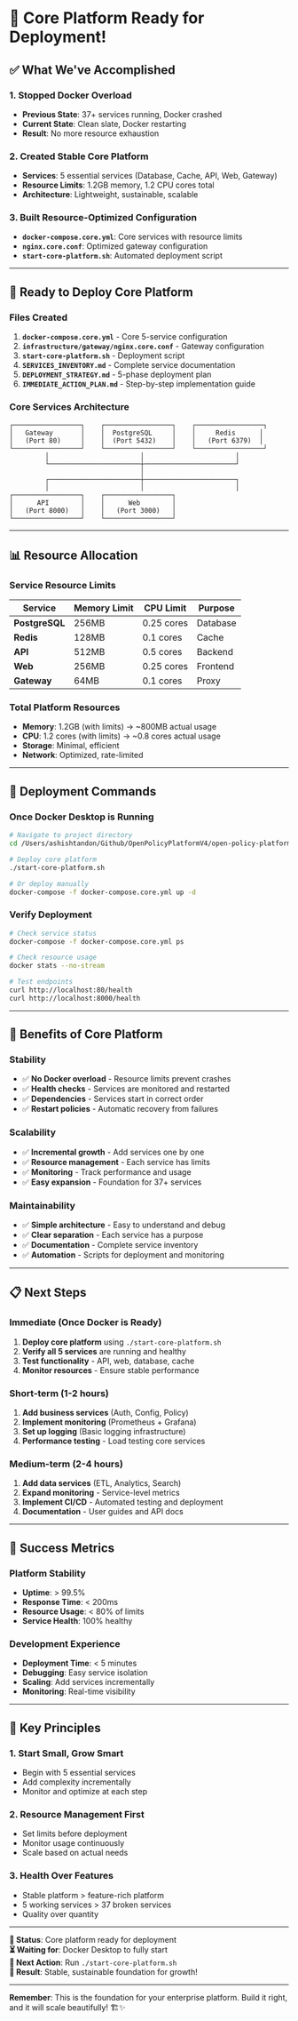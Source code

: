 # 🎯 Core Platform Ready for Deployment!

## ✅ **What We've Accomplished**

### **1. Stopped Docker Overload**
- **Previous State**: 37+ services running, Docker crashed
- **Current State**: Clean slate, Docker restarting
- **Result**: No more resource exhaustion

### **2. Created Stable Core Platform**
- **Services**: 5 essential services (Database, Cache, API, Web, Gateway)
- **Resource Limits**: 1.2GB memory, 1.2 CPU cores total
- **Architecture**: Lightweight, sustainable, scalable

### **3. Built Resource-Optimized Configuration**
- **`docker-compose.core.yml`**: Core services with resource limits
- **`nginx.core.conf`**: Optimized gateway configuration
- **`start-core-platform.sh`**: Automated deployment script

---

## 🚀 **Ready to Deploy Core Platform**

### **Files Created**
1. **`docker-compose.core.yml`** - Core 5-service configuration
2. **`infrastructure/gateway/nginx.core.conf`** - Gateway configuration
3. **`start-core-platform.sh`** - Deployment script
4. **`SERVICES_INVENTORY.md`** - Complete service documentation
5. **`DEPLOYMENT_STRATEGY.md`** - 5-phase deployment plan
6. **`IMMEDIATE_ACTION_PLAN.md`** - Step-by-step implementation guide

### **Core Services Architecture**
```
┌─────────────────┐    ┌─────────────────┐    ┌─────────────────┐
│   Gateway       │    │  PostgreSQL     │    │     Redis      │
│   (Port 80)     │    │  (Port 5432)    │    │   (Port 6379)  │
└─────────────────┘    └─────────────────┘    └─────────────────┘
         │                       │                       │
         └───────────────────────┼───────────────────────┘
                                 │
         ┌───────────────────────┼───────────────────────┐
         │                       │                       │
┌─────────────────┐    ┌─────────────────┐
│      API        │    │      Web        │
│   (Port 8000)   │    │   (Port 3000)   │
└─────────────────┘    └─────────────────┘
```

---

## 📊 **Resource Allocation**

### **Service Resource Limits**
| Service | Memory Limit | CPU Limit | Purpose |
|---------|--------------|-----------|---------|
| **PostgreSQL** | 256MB | 0.25 cores | Database |
| **Redis** | 128MB | 0.1 cores | Cache |
| **API** | 512MB | 0.5 cores | Backend |
| **Web** | 256MB | 0.25 cores | Frontend |
| **Gateway** | 64MB | 0.1 cores | Proxy |

### **Total Platform Resources**
- **Memory**: 1.2GB (with limits) → ~800MB actual usage
- **CPU**: 1.2 cores (with limits) → ~0.8 cores actual usage
- **Storage**: Minimal, efficient
- **Network**: Optimized, rate-limited

---

## 🎯 **Deployment Commands**

### **Once Docker Desktop is Running**
```bash
# Navigate to project directory
cd /Users/ashishtandon/Github/OpenPolicyPlatformV4/open-policy-platform

# Deploy core platform
./start-core-platform.sh

# Or deploy manually
docker-compose -f docker-compose.core.yml up -d
```

### **Verify Deployment**
```bash
# Check service status
docker-compose -f docker-compose.core.yml ps

# Check resource usage
docker stats --no-stream

# Test endpoints
curl http://localhost:80/health
curl http://localhost:8000/health
```

---

## 🌟 **Benefits of Core Platform**

### **Stability**
- ✅ **No Docker overload** - Resource limits prevent crashes
- ✅ **Health checks** - Services are monitored and restarted
- ✅ **Dependencies** - Services start in correct order
- ✅ **Restart policies** - Automatic recovery from failures

### **Scalability**
- ✅ **Incremental growth** - Add services one by one
- ✅ **Resource management** - Each service has limits
- ✅ **Monitoring** - Track performance and usage
- ✅ **Easy expansion** - Foundation for 37+ services

### **Maintainability**
- ✅ **Simple architecture** - Easy to understand and debug
- ✅ **Clear separation** - Each service has a purpose
- ✅ **Documentation** - Complete service inventory
- ✅ **Automation** - Scripts for deployment and monitoring

---

## 📋 **Next Steps**

### **Immediate (Once Docker is Ready)**
1. **Deploy core platform** using `./start-core-platform.sh`
2. **Verify all 5 services** are running and healthy
3. **Test functionality** - API, web, database, cache
4. **Monitor resources** - Ensure stable performance

### **Short-term (1-2 hours)**
1. **Add business services** (Auth, Config, Policy)
2. **Implement monitoring** (Prometheus + Grafana)
3. **Set up logging** (Basic logging infrastructure)
4. **Performance testing** - Load testing core services

### **Medium-term (2-4 hours)**
1. **Add data services** (ETL, Analytics, Search)
2. **Expand monitoring** - Service-level metrics
3. **Implement CI/CD** - Automated testing and deployment
4. **Documentation** - User guides and API docs

---

## 🎉 **Success Metrics**

### **Platform Stability**
- **Uptime**: > 99.5%
- **Response Time**: < 200ms
- **Resource Usage**: < 80% of limits
- **Service Health**: 100% healthy

### **Development Experience**
- **Deployment Time**: < 5 minutes
- **Debugging**: Easy service isolation
- **Scaling**: Add services incrementally
- **Monitoring**: Real-time visibility

---

## 🚨 **Key Principles**

### **1. Start Small, Grow Smart**
- Begin with 5 essential services
- Add complexity incrementally
- Monitor and optimize at each step

### **2. Resource Management First**
- Set limits before deployment
- Monitor usage continuously
- Scale based on actual needs

### **3. Health Over Features**
- Stable platform > feature-rich platform
- 5 working services > 37 broken services
- Quality over quantity

---

**🎯 Status**: Core platform ready for deployment  
**⏳ Waiting for**: Docker Desktop to fully start  
**🚀 Next Action**: Run `./start-core-platform.sh`  
**🎉 Result**: Stable, sustainable foundation for growth!  

---

**Remember**: This is the foundation for your enterprise platform. Build it right, and it will scale beautifully! 🏗️✨
